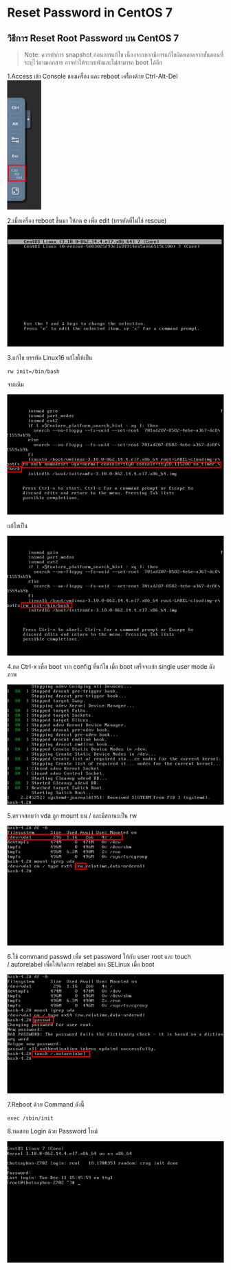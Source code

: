 # Reset Password in CentOS 7

## วิธีการ Reset Root Password บน CentOS 7

> Note: ควรทำการ snapshot ก่อนการแก้ไข เนื่องจากหากมีการแก้ไขผิดพลาดจากขั้นตอนที่ระบุไว้ตามเอกสาร อาจทำให้ระบบพังและไม่สามารถ boot ได้อีก

1.Access เข้า Console ของเครื่อง และ reboot เครื่องด้วย Ctrl-Alt-Del  
![](../../.gitbook/assets/k_reset_password_centos7_001.png)

2.เมื่อเครื่อง reboot ขึ้นมา ให้กด e เพื่อ edit \(บรรทัดที่ไม่ใช่ rescue\)  
![](../../.gitbook/assets/k_reset_password_centos7_002.png)

3.แก้ไข บรรทัด Linux16 แก้ไขให้เป็น

```text
rw init=/bin/bash
```

จากเดิม

![](../../.gitbook/assets/k_reset_password_centos7_003.png)

แก้ไขเป็น

![](../../.gitbook/assets/k_reset_password_centos7_004.png)

4.กด Ctrl-x เพื่อ boot จาก config ที่แก้ไข เมื่อ boot เสร็จจะเข้า single user mode ดังภาพ

![](../../.gitbook/assets/k_reset_password_centos7_005.png)

5.ตรวจสอบว่า vda ถูก mount บน / และมีสถานะเป็น rw

![](../../.gitbook/assets/k_reset_password_centos7_006.png)

6.ใช้ command passwd เพื่อ set password ให้กับ user root และ touch /.autorelabel เพื่อให้เกิดการ relabel ของ SELinux เมื่อ boot

![](../../.gitbook/assets/k_reset_password_centos7_007.png)

7.Reboot ด้วย Command ดังนี้

```text
exec /sbin/init
```

8.ทดสอบ Login ด้วย Password ใหม่

![](../../.gitbook/assets/k_reset_password_centos7_008.png)

